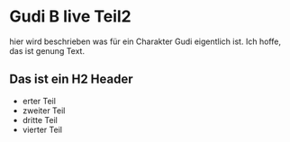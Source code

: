 # Gudi B live Teil2

hier wird beschrieben was für ein Charakter Gudi eigentlich ist.
Ich hoffe, das ist genung Text.

## Das ist ein H2 Header

* erter Teil
* zweiter Teil
* dritte Teil
* vierter Teil